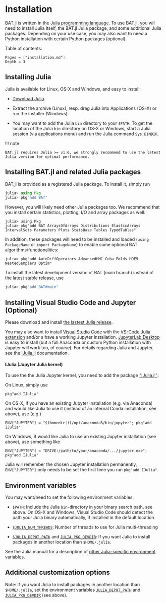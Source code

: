 # Installation

BAT.jl is written in the [Julia programming language](https://julialang.org/). To use BAT.jl, you will need to install Julia itself, the BAT.jl Julia package, and some additional Julia packages. Depending on your use case, you may also want to need a Python installation with certain Python packages (optional).

Table of contents:

```@contents
Pages = ["installation.md"]
Depth = 3
```

## Installing Julia

Julia is available for Linux, OS-X and Windows, and easy to install:

* [Download Julia](https://julialang.org/downloads/).

* Extract the archive (Linux), resp. drag Julia into Applications (OS-X) or run the installer (Windows).

* You may want to add the Julia `bin` directory to your `$PATH`. To get the location of the Julia `bin` directory on OS-X or Windows, start a Julia session (via applications menu) and run the Julia command `Sys.BINDIR`.

!!! note

    BAT.jl requires Julia >= v1.6, we strongly recommend to use the latest Julia version for optimal performance.


## Installing BAT.jl and related Julia packages

BAT.jl is provided as a registered Julia package. To install it, simply run

```julia
julia> using Pkg
julia> pkg"add BAT"
```

However, you will likely need other Julia packages too. We recommend that you install certain statistics, plotting, I/O and array packages as well:

```
julia> using Pkg
julia> pkg"add BAT ArraysOfArrays Distributions ElasticArrays IntervalSets Parameters Plots StatsBase Tables TypedTables"
```

In addition, these packages will need to be installed and loaded (`using PackageName` or `import PackageName`) to enable some optional BAT algorithms/functionalities:

```
julia> pkg"add AutoDiffOperators AdvancedHMC Cuba Folds HDF5 NestedSamplers Optim"
```

To install the latest development version of BAT (main branch) instead of the latest stable release, use

```julia
julia> pkg"add BAT#main"
```


## Installing Visual Studio Code and Jupyter (Optional)

Please download and install [the lastest Julia release](https://julialang.org/downloads/).

You may also want to install [Visual Studio Code](https://code.visualstudio.com/download) with the [VS-Code Julia extension](https://code.visualstudio.com/docs/languages/julia) and/or a have a working Jupyter installation. [JupyterLab Desktop](https://github.com/jupyterlab/jupyterlab-desktop/releases) is easy to install (but a full Anaconda or custom Python installation with Jupyter will work too, of course). For details regarding Julia and Jupyter, see the [IJulia.jl](https://github.com/JuliaLang/IJulia.jl#installation) documentation.


#### IJulia (Jupyter Julia kernel)

To use the the Julia Jupyter kernel, you need to add the package ["IJulia.jl"](https://github.com/JuliaLang/IJulia.jl):

On Linux, simply use

```
pkg"add IJulia"
```

On OS-X, if you have an existing Jupyter installation (e.g. via Anaconda) and would like Julia to use it (instead of an internal Conda installation, see above), use (e.g.)

```
ENV["JUPYTER"] = "$(homedir())/opt/anaconda3/bin/jupyter"; pkg"add IJulia"
```

On Windows, if would like Julia to use an existing Jupyter installation (see above), use something like

```
ENV["JUPYTER"] = "DRIVE:/path/to/your/anaconda/.../jupyter.exe"; pkg"add IJulia"
```

Julia will remember the chosen Jupyter installation permanently, `ENV["JUPYTER"]` only needs to be set the first time you run `pkg"add IJulia"`.


## Environment variables

You may want/need to set the following environment variables:

* `$PATH`: Include the Julia `bin`-directory in your binary search path, see above. On OS-X and Windows, Visual Studio Code should detect the path your Julia binary automatically, if installed in the default location.

* [`$JULIA_NUM_THREADS`](https://docs.julialang.org/en/v1/manual/environment-variables/#JULIA_NUM_THREADS-1): Number of threads to use for Julia multi-threading

* [`$JULIA_DEPOT_PATH`](https://julialang.github.io/Pkg.jl/v1/glossary/) and [`JULIA_PKG_DEVDIR`](https://julialang.github.io/Pkg.jl/v1/managing-packages/#Developing-packages-1): If you want Julia to install packages in another location than `$HOME/.julia`.

See the Julia manual for a description of [other Julia-specific environment variables](https://docs.julialang.org/en/v1/manual/environment-variables/).


## Additional customization options

Note: If you want Julia to install packages in another location than `$HOME/.julia`, set the environment variables [`JULIA_DEPOT_PATH`](https://julialang.github.io/Pkg.jl/v1/glossary/) and [`JULIA_PKG_DEVDIR`](https://julialang.github.io/Pkg.jl/v1/managing-packages/#Developing-packages-1) (see above).
